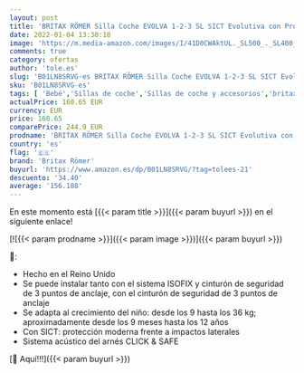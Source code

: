 ```yaml
---
layout: post
title: 'BRITAX RÖMER Silla Coche EVOLVA 1-2-3 SL SICT Evolutiva con Protecciones Laterales Niño de 9 a 36 kg Grupo 1/2/3 de 9 Meses a 12 Años  Cosmos Black'
date: 2022-01-04 13:30:18
image: 'https://m.media-amazon.com/images/I/41D0CWAktUL._SL500_._SL400_.jpg'
comments: true
category: ofertas
author: 'tole.es'
slug: 'B01LN8SRVG-es BRITAX RÖMER Silla Coche EVOLVA 1-2-3 SL SICT Evolutiva...'
sku: 'B01LN8SRVG-es'
tags: [ 'Bebé','Sillas de coche','Sillas de coche y accesorios','britax römer','römer', ]
actualPrice: 160.65 EUR
currency: EUR
price: 160.65
comparePrice: 244.9 EUR
prodname: 'BRITAX RÖMER Silla Coche EVOLVA 1-2-3 SL SICT Evolutiva con Protecciones Laterales Niño de 9 a 36 kg Grupo 1/2/3 de 9 Meses a 12 Años  Cosmos Black'
country: 'es'
flag: '🇪🇸'
brand: 'Britax Römer'
buyurl: 'https://www.amazon.es/dp/B01LN8SRVG/?tag=tolees-21'
descuento: '34.40'
average: '156.188'
---
```


En este momento está [{{< param title >}}]({{< param buyurl >}}) en el siguiente enlace!

[![{{< param prodname >}}]({{< param image >}})]({{< param buyurl >}})

🔎:

- Hecho en el Reino Unido
- Se puede instalar tanto con el sistema ISOFIX y cinturón de seguridad de 3 puntos de anclaje, con el cinturón de seguridad de 3 puntos de anclaje
- Se adapta al crecimiento del niño: desde los 9 hasta los 36 kg; aproximadamente desde los 9 meses hasta los 12 años
- Con SICT: protección moderna frente a impactos laterales
- Sistema acústico del arnés CLICK & SAFE

[🛒 Aquí!!!]({{< param buyurl >}})
